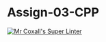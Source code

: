 # Assign-03-CPP
[![Mr Coxall's Super Linter](https://github.com/ICS3U-C-Programming-SantiagoH/Assign-03-CPP/workflows/Mr%20Coxall's%20Super%20Linter/badge.svg)](https://github.com/ICS3U-C-Programming-SantiagoH/Assign-03-CPP/actions/)
